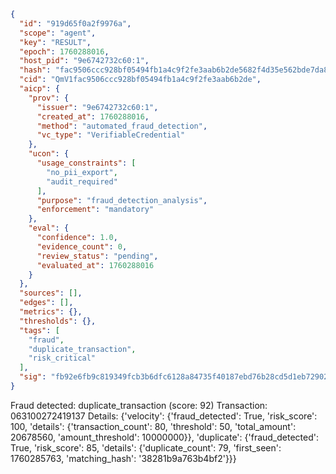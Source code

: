 ```json
{
  "id": "919d65f0a2f9976a",
  "scope": "agent",
  "key": "RESULT",
  "epoch": 1760288016,
  "host_pid": "9e6742732c60:1",
  "hash": "fac9506ccc928bf05494fb1a4c9f2fe3aab6b2de5682f4d35e562bde7da8e16d",
  "cid": "QmV1fac9506ccc928bf05494fb1a4c9f2fe3aab6b2de",
  "aicp": {
    "prov": {
      "issuer": "9e6742732c60:1",
      "created_at": 1760288016,
      "method": "automated_fraud_detection",
      "vc_type": "VerifiableCredential"
    },
    "ucon": {
      "usage_constraints": [
        "no_pii_export",
        "audit_required"
      ],
      "purpose": "fraud_detection_analysis",
      "enforcement": "mandatory"
    },
    "eval": {
      "confidence": 1.0,
      "evidence_count": 0,
      "review_status": "pending",
      "evaluated_at": 1760288016
    }
  },
  "sources": [],
  "edges": [],
  "metrics": {},
  "thresholds": {},
  "tags": [
    "fraud",
    "duplicate_transaction",
    "risk_critical"
  ],
  "sig": "fb92e6fb9c819349fcb3b6dfc6128a84735f40187ebd76b28cd5d1eb729025f3"
}
```

Fraud detected: duplicate_transaction (score: 92)
Transaction: 063100272419137
Details: {'velocity': {'fraud_detected': True, 'risk_score': 100, 'details': {'transaction_count': 80, 'threshold': 50, 'total_amount': 20678560, 'amount_threshold': 10000000}}, 'duplicate': {'fraud_detected': True, 'risk_score': 85, 'details': {'duplicate_count': 79, 'first_seen': 1760285763, 'matching_hash': '38281b9a763b4bf2'}}}